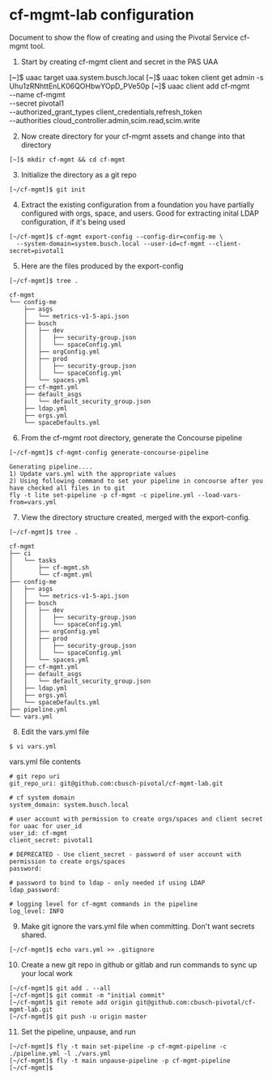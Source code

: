 # cf-mgmt-lab configuration

Document to show the flow of creating and using the Pivotal Service cf-mgmt tool.


1. Start by creating cf-mgmt client and secret in the PAS UAA

[~]$ uaac target uaa.system.busch.local
[~]$ uaac token client get admin -s Uhu1zRNhttEnLK06QOHbwYOpD_PVe50p
[~]$ uaac client add cf-mgmt \
  --name cf-mgmt \
  --secret pivotal1 \
  --authorized_grant_types client_credentials,refresh_token \
  --authorities cloud_controller.admin,scim.read,scim.write


2. Now create directory for your cf-mgmt assets and change into that directory

```
[~]$ mkdir cf-mgmt && cd cf-mgmt
```

3. Initialize the directory as a git repo

```
[~/cf-mgmt]$ git init
```

4. Extract the existing configuration from a foundation you have partially configured with orgs, space, and users. Good for extracting inital LDAP configuration, if it's being used

```
[~/cf-mgmt]$ cf-mgmt export-config --config-dir=config-me \
  --system-domain=system.busch.local --user-id=cf-mgmt --client-secret=pivotal1
```

5. Here are the files produced by the export-config

```
[~/cf-mgmt]$ tree .

cf-mgmt
└── config-me
    ├── asgs
    │   └── metrics-v1-5-api.json
    ├── busch
    │   ├── dev
    │   │   ├── security-group.json
    │   │   └── spaceConfig.yml
    │   ├── orgConfig.yml
    │   ├── prod
    │   │   ├── security-group.json
    │   │   └── spaceConfig.yml
    │   └── spaces.yml
    ├── cf-mgmt.yml
    ├── default_asgs
    │   └── default_security_group.json
    ├── ldap.yml
    ├── orgs.yml
    └── spaceDefaults.yml
```

6. From the cf-mgmt root directory, generate the Concourse pipeline

```
[~/cf-mgmt]$ cf-mgmt-config generate-concourse-pipeline

Generating pipeline....
1) Update vars.yml with the appropriate values
2) Using following command to set your pipeline in concourse after you have checked all files in to git
fly -t lite set-pipeline -p cf-mgmt -c pipeline.yml --load-vars-from=vars.yml
```

7. View the directory structure created, merged with the export-config.

```
[~/cf-mgmt]$ tree .

cf-mgmt
├── ci
│   └── tasks
│       ├── cf-mgmt.sh
│       └── cf-mgmt.yml
├── config-me
│   ├── asgs
│   │   └── metrics-v1-5-api.json
│   ├── busch
│   │   ├── dev
│   │   │   ├── security-group.json
│   │   │   └── spaceConfig.yml
│   │   ├── orgConfig.yml
│   │   ├── prod
│   │   │   ├── security-group.json
│   │   │   └── spaceConfig.yml
│   │   └── spaces.yml
│   ├── cf-mgmt.yml
│   ├── default_asgs
│   │   └── default_security_group.json
│   ├── ldap.yml
│   ├── orgs.yml
│   └── spaceDefaults.yml
├── pipeline.yml
└── vars.yml
```

8. Edit the vars.yml file

```
$ vi vars.yml
```

vars.yml file contents

```
# git repo uri
git_repo_uri: git@github.com:cbusch-pivotal/cf-mgmt-lab.git

# cf system domain
system_domain: system.busch.local

# user account with permission to create orgs/spaces and client secret for uaac for user_id
user_id: cf-mgmt
client_secret: pivotal1

# DEPRECATED - Use client_secret - password of user account with permission to create orgs/spaces
password:

# password to bind to ldap - only needed if using LDAP
ldap_password:

# logging level for cf-mgmt commands in the pipeline
log_level: INFO
```

9. Make git ignore the vars.yml file when committing. Don't want secrets shared.

```
[~/cf-mgmt]$ echo vars.yml >> .gitignore
```

10. Create a new git repo in github or gitlab and run commands to sync up your local work

```
[~/cf-mgmt]$ git add . --all
[~/cf-mgmt]$ git commit -m "initial commit"
[~/cf-mgmt]$ git remote add origin git@github.com:cbusch-pivotal/cf-mgmt-lab.git
[~/cf-mgmt]$ git push -u origin master
```

11. Set the pipeline, unpause, and run

```
[~/cf-mgmt]$ fly -t main set-pipeline -p cf-mgmt-pipeline -c ./pipeline.yml -l ./vars.yml
[~/cf-mgmt]$ fly -t main unpause-pipeline -p cf-mgmt-pipeline
[~/cf-mgmt]$ 
```
